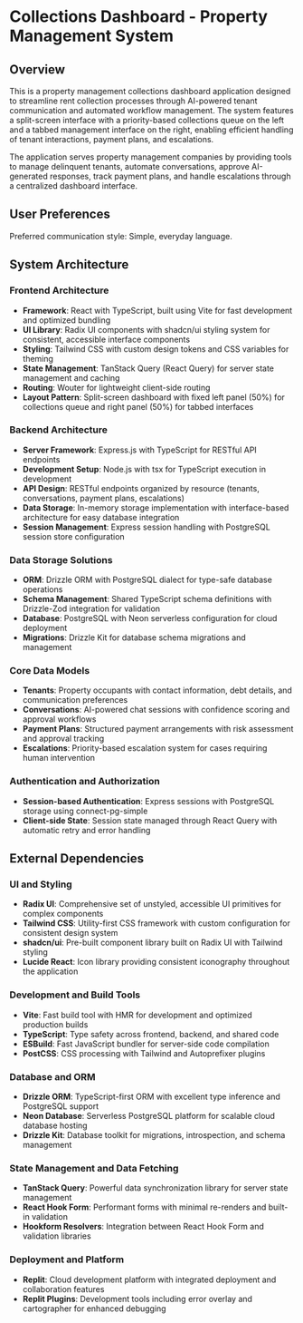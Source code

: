 # Collections Dashboard - Property Management System

## Overview

This is a property management collections dashboard application designed to streamline rent collection processes through AI-powered tenant communication and automated workflow management. The system features a split-screen interface with a priority-based collections queue on the left and a tabbed management interface on the right, enabling efficient handling of tenant interactions, payment plans, and escalations.

The application serves property management companies by providing tools to manage delinquent tenants, automate conversations, approve AI-generated responses, track payment plans, and handle escalations through a centralized dashboard interface.

## User Preferences

Preferred communication style: Simple, everyday language.

## System Architecture

### Frontend Architecture
- **Framework**: React with TypeScript, built using Vite for fast development and optimized bundling
- **UI Library**: Radix UI components with shadcn/ui styling system for consistent, accessible interface components
- **Styling**: Tailwind CSS with custom design tokens and CSS variables for theming
- **State Management**: TanStack Query (React Query) for server state management and caching
- **Routing**: Wouter for lightweight client-side routing
- **Layout Pattern**: Split-screen dashboard with fixed left panel (50%) for collections queue and right panel (50%) for tabbed interfaces

### Backend Architecture
- **Server Framework**: Express.js with TypeScript for RESTful API endpoints
- **Development Setup**: Node.js with tsx for TypeScript execution in development
- **API Design**: RESTful endpoints organized by resource (tenants, conversations, payment plans, escalations)
- **Data Storage**: In-memory storage implementation with interface-based architecture for easy database integration
- **Session Management**: Express session handling with PostgreSQL session store configuration

### Data Storage Solutions
- **ORM**: Drizzle ORM with PostgreSQL dialect for type-safe database operations
- **Schema Management**: Shared TypeScript schema definitions with Drizzle-Zod integration for validation
- **Database**: PostgreSQL with Neon serverless configuration for cloud deployment
- **Migrations**: Drizzle Kit for database schema migrations and management

### Core Data Models
- **Tenants**: Property occupants with contact information, debt details, and communication preferences
- **Conversations**: AI-powered chat sessions with confidence scoring and approval workflows
- **Payment Plans**: Structured payment arrangements with risk assessment and approval tracking
- **Escalations**: Priority-based escalation system for cases requiring human intervention

### Authentication and Authorization
- **Session-based Authentication**: Express sessions with PostgreSQL storage using connect-pg-simple
- **Client-side State**: Session state managed through React Query with automatic retry and error handling

## External Dependencies

### UI and Styling
- **Radix UI**: Comprehensive set of unstyled, accessible UI primitives for complex components
- **Tailwind CSS**: Utility-first CSS framework with custom configuration for consistent design system
- **shadcn/ui**: Pre-built component library built on Radix UI with Tailwind styling
- **Lucide React**: Icon library providing consistent iconography throughout the application

### Development and Build Tools
- **Vite**: Fast build tool with HMR for development and optimized production builds
- **TypeScript**: Type safety across frontend, backend, and shared code
- **ESBuild**: Fast JavaScript bundler for server-side code compilation
- **PostCSS**: CSS processing with Tailwind and Autoprefixer plugins

### Database and ORM
- **Drizzle ORM**: TypeScript-first ORM with excellent type inference and PostgreSQL support
- **Neon Database**: Serverless PostgreSQL platform for scalable cloud database hosting
- **Drizzle Kit**: Database toolkit for migrations, introspection, and schema management

### State Management and Data Fetching
- **TanStack Query**: Powerful data synchronization library for server state management
- **React Hook Form**: Performant forms with minimal re-renders and built-in validation
- **Hookform Resolvers**: Integration between React Hook Form and validation libraries

### Deployment and Platform
- **Replit**: Cloud development platform with integrated deployment and collaboration features
- **Replit Plugins**: Development tools including error overlay and cartographer for enhanced debugging